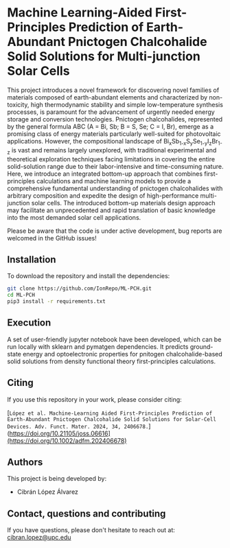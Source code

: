 # Machine Learning-Aided First-Principles Prediction of Earth-Abundant Pnictogen Chalcohalide Solid Solutions for Multi-junction Solar Cells

This project introduces a novel framework for discovering novel families of materials composed of earth-abundant elements and characterized by non-toxicity, high thermodynamic stability and simple low-temperature synthesis processes, is paramount for the advancement of urgently needed energy storage and conversion technologies. Pnictogen chalcohalides, represented by the general formula ABC (A = Bi, Sb; B = S, Se; C = I, Br), emerge as a promising class of energy materials particularly well-suited for photovoltaic applications. However, the compositional landscape of Bi<sub>x</sub>Sb<sub>1-x</sub>S<sub>y</sub>Se<sub>1-y</sub>I<sub>z</sub>Br<sub>1-z</sub> is vast and remains largely unexplored, with traditional experimental and theoretical exploration techniques facing limitations in covering the entire solid-solution range due to their labor-intensive and time-consuming nature. Here, we introduce an integrated bottom-up approach that combines first-principles calculations and machine learning models to provide a comprehensive fundamental understanding of pnictogen chalcohalides with arbitrary composition and expedite the design of high-performance multi-junction solar cells. The introduced bottom-up materials design approach may facilitate an unprecedented and rapid translation of basic knowledge into the most demanded solar cell applications.

Please be aware that the code is under active development, bug reports are welcomed in the GitHub issues!

## Installation

To download the repository and install the dependencies:

```bash
git clone https://github.com/IonRepo/ML-PCH.git
cd ML-PCH
pip3 install -r requirements.txt
```

## Execution

A set of user-friendly jupyter notebook have been developed, which can be run locally with sklearn and pymatgen dependencies. It predicts ground-state energy and optoelectronic properties for pnitogen chalcohalide-based solid solutions from density functional theory first-principles calculations.

## Citing

If you use this repository in your work, please consider citing:

[`López et al. Machine-Learning Aided First-Principles Prediction of Earth-Abundant Pnictogen Chalcohalide Solid Solutions for Solar-Cell Devices. Adv. Funct. Mater. 2024, 34, 2406678.`](https://doi.org/10.21105/joss.06616](https://doi.org/10.1002/adfm.202406678)

## Authors

This project is being developed by:

 - Cibrán López Álvarez

## Contact, questions and contributing

If you have questions, please don't hesitate to reach out at: cibran.lopez@upc.edu
